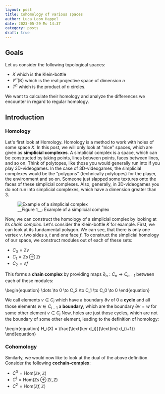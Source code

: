 ```yaml
---
layout: post
title: Cohomology of various spaces
author: Luca Leon Happel
date: 2023-05-29 Mo 14:37
category: posts
draft: true
---
```


## Goals

Let us consider the following topological spaces:

- $K$ which is the Klein-bottle
- $\mathbb{P}^n(\mathbb{R})$ which is the real projective space of dimension $n$
- $T^n$ which is the product of $n$ circles.

We want to calculate their homology and analyze the differences we encounter in regard to regular homology.

## Introduction

### Homology

Let's first look at Homology. Homology is a method to work with holes of some space $X$.
In this post, we will only look at "nice" spaces, which are given as **simplicial complexes**.
A simplicial complex is a space, which can be constructed by taking points,
lines between points, faces between lines, and so on. Think of polytopes, like those you
would generally run into if you play 3D-videogames. In the case of 3D-videogames, the
simplicial complexes would be the "polygons" (technically polytopes) for the player, the environment
and so on. Someone just slapped some textures onto the faces of these simplicial complexes. Also,
generally, in 3D-videogames you do not run into simplicial complexes, which have a dimension greater than 3.

<figure>
<img src="https://upload.wikimedia.org/wikipedia/commons/thumb/5/50/Simplicial_complex_example.svg/1280px-Simplicial_complex_example.svg.png" alt="Example of a simplicial complex"/>
<figcaption>__Figure 1__: Example of a simplicial complex
</figcaption>
</figure>

Now, we can construct the homology of a simplicial complex by looking at its _chain complex_.
Let's consider the Klein-bottle $K$ for example. First, we can look at its fundamental polygon.
We can see, that there is only one vertex $v$, two sides $s,t$ and one face $f$. To construct the
simplicial homology of our space, we construct modules out of each of these sets:

- $C_0 = \mathbb{Z}v$
- $C_1 = \mathbb{Z}s \oplus \mathbb{Z}t$
- $C_2 = \mathbb{Z}f$

This forms a **chain complex** by providing maps $\partial_n : C_{n} \to C_{n-1}$
between each of these modules:

\begin{equation}
\dots \to 0 \to C_2 \to C_1 \to C_0 \to 0
\end{equation}

We call elements $v\in C_i$ which have a boundary $\partial v$ of $0$ a **cycle**
and all those elements $w\in C_{i-1}$ a **boundary**, which are the boundary $\partial v = w$ 
for some other element $v\in C_i$
Now, holes are just those cycles, which are not the boundary of some other element, leading to the
definition of homology:

\begin{equation}
H_i(X) = \frac{\text{ker d_i}}{\text{im} d_{i+1}}
\end{equation}

### Cohomology

Similarly, we would now like to look at the dual of the above definition. Consider the following
**cochain-complex**:

- $C^0 = \text{Hom}(\mathbb{Z}v, \mathbb{Z})$
- $C^1 = \text{Hom}(\mathbb{Z}s \oplus \mathbb{Z}t, \mathbb{Z})$
- $C^2 = \text{Hom}(\mathbb{Z}f, \mathbb{Z})$
